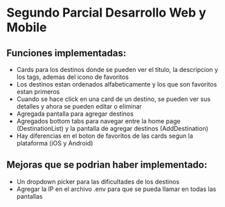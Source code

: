 # Segundo Parcial Desarrollo Web y Mobile

## Funciones implementadas:
- Cards para los destinos donde se pueden ver el titulo, la descripcion y los tags, ademas del icono de favoritos
- Los destinos estan ordenados alfabeticamente y los que son favoritos estan primeros
- Cuando se hace click en una card de un destino, se pueden ver sus detalles y ahora se pueden editar o eliminar
- Agregada pantalla para agregar destinos
- Agregados bottom tabs para navegar entre la home page (DestinationList) y la pantalla de agregar destinos (AddDestination)
- Hay diferencias en el boton de favoritos de las cards segun la plataforma (iOS y Android)

## Mejoras que se podrian haber implementado:
- Un dropdown picker para las dificultades de los destinos
- Agregar la IP en el archivo .env para que se pueda llamar en todas las pantallas
